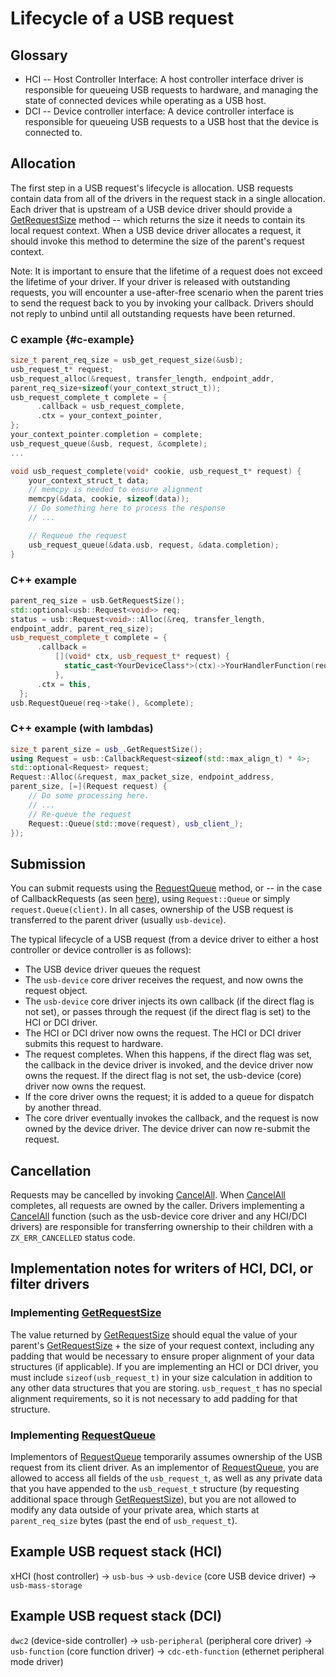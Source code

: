 <!--
    (C) Copyright 2019 The Fuchsia Authors. All rights reserved.
    Use of this source code is governed by a BSD-style license that can be
    found in the LICENSE file.
-->

# Lifecycle of a USB request

## Glossary

*   HCI -- Host Controller Interface: A host controller interface driver is
    responsible for queueing USB requests to hardware, and managing the state
    of connected devices while operating as a USB host.
*   DCI -- Device controller interface: A device controller interface is
    responsible for queueing USB requests to a USB host that the device is
    connected to.

## Allocation

The first step in a USB request's lifecycle is allocation. USB requests contain
data from all of the drivers in the request stack in a single allocation. Each
driver that is upstream of a USB device driver should provide a
[GetRequestSize](/sdk/banjo/fuchsia.hardware.usb/usb.banjo#96) method --
which returns the size it needs to contain its local request context. When a
USB device driver allocates a request, it should invoke this method to
determine the size of the parent's request context.

Note: It is important to ensure that the lifetime of a request does not exceed
the lifetime of your driver. If your driver is released with outstanding
requests, you will encounter a use-after-free scenario when the parent tries to
send the request back to you by invoking your callback. Drivers should not
reply to unbind until all outstanding requests have been returned.

### C example {#c-example}

```c
size_t parent_req_size = usb_get_request_size(&usb);
usb_request_t* request;
usb_request_alloc(&request, transfer_length, endpoint_addr,
parent_req_size+sizeof(your_context_struct_t));
usb_request_complete_t complete = {
      .callback = usb_request_complete,
      .ctx = your_context_pointer,
};
your_context_pointer.completion = complete;
usb_request_queue(&usb, request, &complete);
...

void usb_request_complete(void* cookie, usb_request_t* request) {
    your_context_struct_t data;
    // memcpy is needed to ensure alignment
    memcpy(&data, cookie, sizeof(data));
    // Do something here to process the response
    // ...

    // Requeue the request
    usb_request_queue(&data.usb, request, &data.completion);
}
```

### C++ example

```c++
parent_req_size = usb.GetRequestSize();
std::optional<usb::Request<void>> req;
status = usb::Request<void>::Alloc(&req, transfer_length,
endpoint_addr, parent_req_size);
usb_request_complete_t complete = {
      .callback =
          [](void* ctx, usb_request_t* request) {
            static_cast<YourDeviceClass*>(ctx)->YourHandlerFunction(request);
          },
      .ctx = this,
  };
usb.RequestQueue(req->take(), &complete);
```

### C++ example (with lambdas)

```c++
size_t parent_size = usb_.GetRequestSize();
using Request = usb::CallbackRequest<sizeof(std::max_align_t) * 4>;
std::optional<Request> request;
Request::Alloc(&request, max_packet_size, endpoint_address,
parent_size, [=](Request request) {
    // Do some processing here.
    // ...
    // Re-queue the request
    Request::Queue(std::move(request), usb_client_);
});
```

## Submission

You can submit requests using the
[RequestQueue](/sdk/banjo/fuchsia.hardware.usb/usb.banjo#22) method,
or -- in the case of CallbackRequests (as seen [here](#c-example)), using
`Request::Queue` or simply `request.Queue(client)`. In all cases, ownership of
the USB request is transferred to the parent driver (usually `usb-device`).

The typical lifecycle of a USB request (from a device driver to either a host
controller or device controller is as follows):

*   The USB device driver queues the request
*   The `usb-device` core driver receives the request, and now owns the request
    object.
*   The `usb-device` core driver injects its own callback (if the direct flag
    is not set), or passes through the request (if the direct flag is set) to
    the HCI or DCI driver.
*   The HCI or DCI driver now owns the request. The HCI or DCI driver submits
    this request to hardware.
*   The request completes. When this happens, if the direct flag was set, the
    callback in the device driver is invoked, and the device driver now owns
    the request. If the direct flag is not set, the usb-device (core) driver
    now owns the request.
*   If the core driver owns the request; it is added to a queue for dispatch by
    another thread.
*   The core driver eventually invokes the callback, and the request is now
    owned by the device driver. The device driver can now re-submit the
    request.

## Cancellation

Requests may be cancelled by invoking
[CancelAll](/sdk/banjo/fuchsia.hardware.usb/usb.banjo#89). When
[CancelAll](/sdk/banjo/fuchsia.hardware.usb/usb.banjo#89) completes, all
requests are owned by the caller. Drivers implementing a
[CancelAll](/sdk/banjo/fuchsia.hardware.usb/usb.banjo#89) function (such
as the usb-device core driver and any HCI/DCI drivers) are responsible for
transferring ownership to their children with a `ZX_ERR_CANCELLED` status code.

## Implementation notes for writers of HCI, DCI, or filter drivers

### Implementing [GetRequestSize](/sdk/banjo/fuchsia.hardware.usb/usb.banjo#96)

The value returned by
[GetRequestSize](/sdk/banjo/fuchsia.hardware.usb/usb.banjo#96) should
equal the value of your parent's
[GetRequestSize](/sdk/banjo/fuchsia.hardware.usb/usb.banjo#96) + the size
of your request context, including any padding that would be necessary to
ensure proper alignment of your data structures (if applicable). If you are
implementing an HCI or DCI driver, you must include `sizeof(usb_request_t)` in
your size calculation in addition to any other data structures that you are
storing. `usb_request_t` has no special alignment requirements, so it is not
necessary to add padding for that structure.

### Implementing [RequestQueue](/sdk/banjo/fuchsia.hardware.usb/usb.banjo#22)

Implementors of
[RequestQueue](/sdk/banjo/fuchsia.hardware.usb/usb.banjo#22) temporarily
assumes ownership of the USB request from its client driver. As an implementor
of [RequestQueue](/sdk/banjo/fuchsia.hardware.usb/usb.banjo#22), you are
allowed to access all fields of the `usb_request_t`, as well as any private
data that you have appended to the `usb_request_t` structure (by requesting
additional space through
[GetRequestSize](/sdk/banjo/fuchsia.hardware.usb/usb.banjo#96)), but you
are not allowed to modify any data outside of your private area, which starts
at `parent_req_size` bytes (past the end of `usb_request_t`).

## Example USB request stack (HCI)

xHCI (host controller) -> `usb-bus` -> `usb-device` (core USB device driver) ->
`usb-mass-storage`

## Example USB request stack (DCI)

`dwc2` (device-side controller) -> `usb-peripheral` (peripheral core driver) ->
`usb-function` (core function driver) -> `cdc-eth-function` (ethernet
peripheral mode driver)
